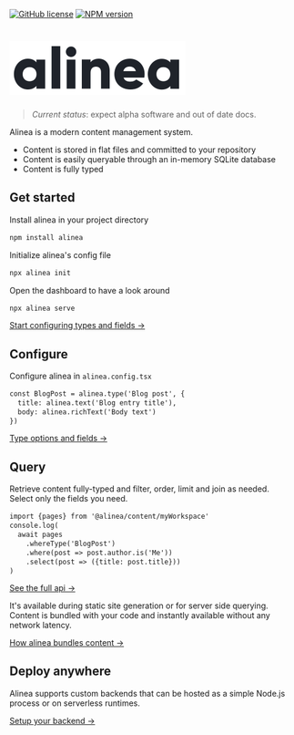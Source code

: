 [![GitHub license](https://img.shields.io/github/license/alineacms/alinea)](https://github.com/alineacms/alinea/blob/main/LICENSE) <a href="https://npmjs.org/package/alinea" title="View this project on NPM"><img src="https://img.shields.io/npm/v/alinea.svg" alt="NPM version" /></a>

# ![Alinea CMS logo](https://github.com/alineacms/alinea/raw/HEAD/apps/web/public/logo.svg)

> *Current status*: expect alpha software and out of date docs.

Alinea is a modern content management system.

- Content is stored in flat files and committed to your repository
- Content is easily queryable through an in-memory SQLite database
- Content is fully typed

## Get started

Install alinea in your project directory

```sh
npm install alinea
```

Initialize alinea's config file

```sh
npx alinea init
```

Open the dashboard to have a look around

```sh
npx alinea serve
```

[Start configuring types and fields →](https://alinea.sh/docs/configuration/intro)

## Configure

Configure alinea in `alinea.config.tsx`

````tsx
const BlogPost = alinea.type('Blog post', {
  title: alinea.text('Blog entry title'),
  body: alinea.richText('Body text')
})
````

[Type options and fields →](https://alinea.sh/docs/configuration/type)

## Query

Retrieve content fully-typed and filter, order, limit and join as needed.  
Select only the fields you need.

````tsx
import {pages} from '@alinea/content/myWorkspace'
console.log(
  await pages
    .whereType('BlogPost')
    .where(post => post.author.is('Me'))
    .select(post => ({title: post.title}))
)
````

[See the full api →](https://alinea.sh/docs/content/pages)

It's available during static site generation or for server side querying.  
Content is bundled with your code and instantly available without any network latency.  

[How alinea bundles content →](https://alinea.sh/docs/content/introduction)

## Deploy anywhere

Alinea supports custom backends that can be hosted as a simple Node.js process or on serverless runtimes.

[Setup your backend →](https://alinea.sh/docs/deploy/backends)
